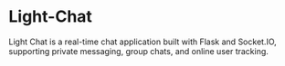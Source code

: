 # Light-Chat
Light Chat is a real-time chat application built with Flask and Socket.IO, supporting private messaging, group chats, and online user tracking.
